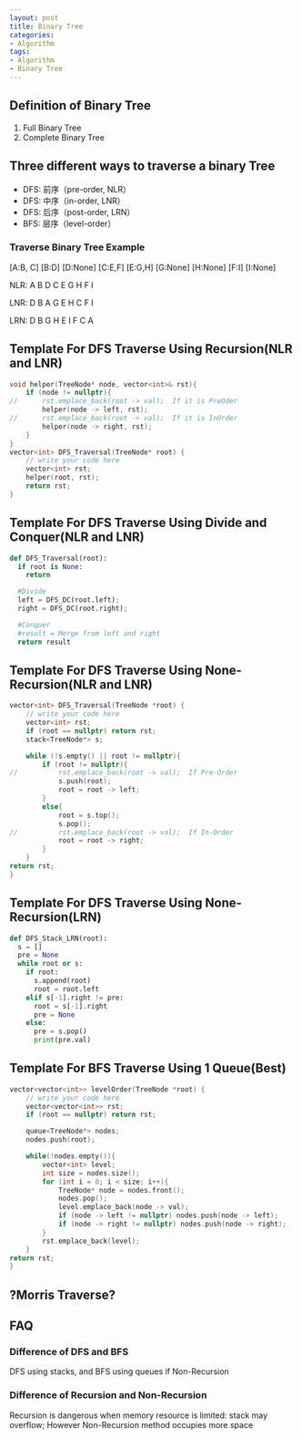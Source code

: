 ```yaml
---
layout: post
title: Binary Tree
categories:
- Algorithm
tags:
- Algorithm
- Binary Tree
---
```


## Definition of Binary Tree
1. Full Binary Tree
2. Complete Binary Tree

## Three different ways to traverse a binary Tree

- DFS: 前序（pre-order, NLR）
- DFS: 中序（in-order, LNR）
- DFS: 后序（post-order, LRN）
- BFS: 层序（level-order）

### Traverse Binary Tree Example
[A:B, C]
[B:D]
[D:None]
[C:E,F]
[E:G,H]
[G:None]
[H:None]
[F:I]
[I:None]


NLR: A B D C E G H F I

LNR: D B A G E H C F I

LRN: D B G H E I F C A


## Template For DFS Traverse Using Recursion(NLR and LNR)

~~~cpp
void helper(TreeNode* node, vector<int>& rst){
    if (node != nullptr){
//      rst.emplace_back(root -> val);  If it is PreOder
        helper(node -> left, rst);
//      rst.emplace_back(root -> val);  If it is InOrder
        helper(node -> right, rst);
    }
}
vector<int> DFS_Traversal(TreeNode* root) {
    // write your code here
    vector<int> rst;
    helper(root, rst);
    return rst;
}
~~~

## Template For DFS Traverse Using Divide and Conquer(NLR and LNR)

~~~py
def DFS_Traversal(root):
  if root is None:
    return

  #Divide
  left = DFS_DC(root.left);
  right = DFS_DC(root.right);

  #Conquer
  #result = Merge from left and right
  return result
~~~

## Template For DFS Traverse Using None-Recursion(NLR and LNR)

~~~cpp
vector<int> DFS_Traversal(TreeNode *root) {
    // write your code here
    vector<int> rst;
    if (root == nullptr) return rst;
    stack<TreeNode*> s;

    while (!s.empty() || root != nullptr){
        if (root != nullptr){
//          rst.emplace_back(root -> val);  If Pre-Order
            s.push(root);
            root = root -> left;
        }
        else{
            root = s.top();
            s.pop();
//          rst.emplace_back(root -> val);  If In-Order
            root = root -> right;
        }            
    }
return rst;
}
~~~

## Template For DFS Traverse Using None-Recursion(LRN)
~~~py
def DFS_Stack_LRN(root):
  s = []
  pre = None
  while root or s:
    if root:
      s.append(root)
      root = root.left
    elif s[-1].right != pre:
      root = s[-1].right
      pre = None
    else:
      pre = s.pop()
      print(pre.val)
~~~


## Template For BFS Traverse Using 1 Queue(Best)

~~~cpp
vector<vector<int>> levelOrder(TreeNode *root) {
    // write your code here
    vector<vector<int>> rst;
    if (root == nullptr) return rst;

    queue<TreeNode*> nodes;
    nodes.push(root);

    while(!nodes.empty()){
        vector<int> level;
        int size = nodes.size();
        for (int i = 0; i < size; i++){
            TreeNode* node = nodes.front();
            nodes.pop();
            level.emplace_back(node -> val);
            if (node -> left != nullptr) nodes.push(node -> left);
            if (node -> right != nullptr) nodes.push(node -> right);    
        }
        rst.emplace_back(level);
    }
return rst;    
}
~~~

## ?Morris Traverse?

## FAQ
### Difference of DFS and BFS
DFS using stacks, and BFS using queues if Non-Recursion
### Difference of Recursion and Non-Recursion
Recursion is dangerous when memory resource is limited: stack may overflow;
However Non-Recursion method occupies more space
